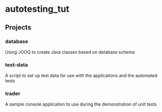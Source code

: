 # autotesting_tut


## Projects
### database
Using JOOQ to create Java classes based on database schema

### test-data
A script to set up test data for use with the applications and the automated tests

### trader
A sample console application to use during the demonstration of unit tests
